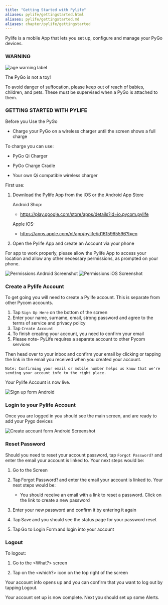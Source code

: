 ```yaml
---
title: "Getting Started with Pylife"
aliases: pylife/gettingstarted.html
aliases: pylife/gettingstarted.md
aliases: chapter/pylife/gettingstarted
---
```


Pylife is a mobile App that lets you set up, configure and manage your PyGo devices.

### WARNING

![age warning label](/gitbook/assets/pylife/gettingstarted/age_warning_label.png)

The PyGo is not a toy!  

To avoid danger of suffocation, please keep out of reach of babies, children, and pets. These must be supervised when a PyGo is attached to them.

### GETTING STARTED WITH PYLIFE  

Before you Use the PyGo

* Charge your PyGo on a wireless charger until the screen shows a full charge 

To charge you can use:

* PyGo Qi Charger 

* PyGo Charge Cradle 

* Your own Qi compatible wireless charger 

First use:

1. Download the Pylife App from the iOS or the Android App Store 

    Android Shop:

    * https://play.google.com/store/apps/details?id=io.pycom.pylife 

    Apple iOS:

    * https://apps.apple.com/nl/app/pylife/id1615965596?l=en 

2. Open the Pylife App and create an Account via your phone

For app to work properly, please allow the Pylife App to access your location and allow any other necessary permissions, as prompted on your phone.

![Permissions Android Screenshot](/gitbook/assets/pylife/gettingstarted/permissions_android.jpg)
![Permissions iOS Screenshot](/gitbook/assets/pylife/gettingstarted/permissions_ios.png)

### Create a Pylife Account

To get going you will need to create a Pylife account. This is separate from other Pycom accounts.

1. Tap `Sign Up Here` on the bottom of the screen
2. Enter your name, surname, email, strong password and agree to the terms of service and privacy policy
3. Tap `Create Account`
4. To finish creating your account, you need to confirm your email
5. Please note- PyLife requires a separate account to other Pycom services

Then head over to your inbox and confirm your email by clicking or tapping the link in the email you received when you created your account.

`Note: Confirming your email or mobile number helps us know that we're sending your account info to the right place.`

Your Pylife Account is now live.

![Sign up form Android](/gitbook/assets/pylife/signup/signup_android.jpg)

### Login to your Pylife Account

Once you are logged in you should see the main screen, and are ready to add your Pygo devices

![Create account form Android Screenshot](/gitbook/assets/pylife/gettingstarted/main_screen_android.jpg)


### Reset Password

Should you need to reset your account password, tap `Forgot Password?` and enter the email your account is linked to.
Your next steps would be:

1. Go to the <What> Screen

2. Tap Forgot Password? and enter the email your account is linked to. Your next steps would be:

    * You should receive an email with a link to reset a password. Click on the link to create a new password

3. Enter your new password and confirm it by entering it again
4. Tap Save and you should see the status page for your password reset
5. Tap Go to Login Form and login into your account

### Logout

To logout:

1. Go to the <What?> screen  

2. Tap on the <which?> icon on the top right of the screen

Your account info opens up and you can confirm that you want to log out by tapping Logout.

Your account set up is now complete. Next you should set up some Alerts.

